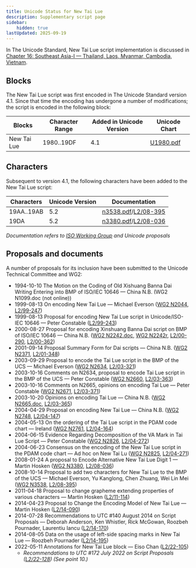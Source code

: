 ```yaml
---
title: Unicode Status for New Tai Lue
description: Supplementary script page
sidebar:
    hidden: true
lastUpdated: 2025-09-19
---
```


In The Unicode Standard, New Tai Lue script implementation is discussed in [Chapter 16: Southeast Asia-I — Thailand, Laos, Myanmar, Cambodia, Vietnam](https://www.unicode.org/versions/latest/core-spec/chapter-16/#G65706).

## Blocks

The New Tai Lue script was first encoded in The Unicode Standard version 4.1. Since that time the encoding has undergone a number of modifications; the script is encoded in the following block:

| Blocks | Character Range | Added in Unicode Version | Unicode Chart |
| ------ | --------------- | ------------------------ | ------------- |
| New Tai Lue | 1980..19DF | 4.1 | [U1980.pdf](http://www.unicode.org/charts/PDF/U1980.pdf) |

## Characters

Subsequent to version 4.1, the following characters have been added to the New Tai Lue script:

| Characters | Unicode Version | Documentation |
| ---------- | --------------- | ------------- |
| 19AA..19AB | 5.2 | [n3538.pdf](https://www.unicode.org/wg2/docs/n3538.pdf)/[L2/08-395](http://www.unicode.org/cgi-bin/GetMatchingDocs.pl?L2/08-395) |
| 19DA | 5.2 | [n3380.pdf](https://www.unicode.org/wg2/docs/n3380.pdf)/[L2/08-036](http://www.unicode.org/cgi-bin/GetMatchingDocs.pl?L2/08-036) |

_Documentation refers to [ISO Working Group](https://www.unicode.org/wg2/) and Unicode proposals_

## Proposals and documents

A number of proposals for its inclusion have been submitted to the Unicode Technical Committee and WG2:
- 1994-10-10 The Motion on the Coding of Old Xishuang Banna Dai Writing Entering into BMP of ISO/IEC 10646 — China N.B. (WG2 N1099.doc (not online))
- 1999-08-13 On encoding New Tai Lue — Michael Everson ([WG2 N2044](https://www.unicode.org/wg2/docs/n2044.pdf), [L2/99-247](http://www.unicode.org/L2/L1999/n2044.pdf))
- 1999-08-13 Proposal for encoding New Tai Lue script in Unicode/ISO-IEC 10646 — Peter Constable ([L2/99-243](http://www.unicode.org/cgi-bin/GetMatchingDocs.pl?L2/99-243))
- 2000-08-27 Proposal for encoding Xinshuang Banna Dai script on BMP of ISO/IEC 10646 — China N.B. ([WG2 N2242.doc](https://www.unicode.org/wg2/docs/n2242.doc), [WG2 N2242r](https://www.unicode.org/wg2/docs/n2242r.pdf), [L2/00-290](http://www.unicode.org/cgi-bin/GetMatchingDocs.pl?L2/00-290), [L2/00-362](http://www.unicode.org/cgi-bin/GetMatchingDocs.pl?L2/00-362))
- 2001-09-14 Proposal Summary Form for Dai scripts — China N.B. ([WG2 N2371](https://www.unicode.org/wg2/docs/n2371.pdf), [L2/01-348](http://www.unicode.org/cgi-bin/GetMatchingDocs.pl?L2/01-348))
- 2003-09-29 Proposal to encode the Tai Lue script in the BMP of the UCS — Michael Everson ([WG2 N2634](https://www.unicode.org/wg2/docs/n2634.pdf), [L2/03-321](http://www.unicode.org/cgi-bin/GetMatchingDocs.pl?L2/03-321))
- 2003-10-16 Comments on N2634, proposal to encode Tai Lue script in the BMP of the UCS — Peter Constable ([WG2 N2660](https://www.unicode.org/wg2/docs/n2660.pdf), [L2/03-363](http://www.unicode.org/cgi-bin/GetMatchingDocs.pl?L2/03-363))
- 2003-10-16 Comments on N2665, opinions on encoding Tai Lue — Peter Constable ([WG2 N2671](https://www.unicode.org/wg2/docs/n2671.pdf), [L2/03-371](http://www.unicode.org/cgi-bin/GetMatchingDocs.pl?L2/03-371))
- 2003-10-20 Opinions on encoding Tai Lue — China N.B. ([WG2 N2665.doc](https://www.unicode.org/wg2/docs/n2665.doc), [L2/03-365](http://www.unicode.org/cgi-bin/GetMatchingDocs.pl?L2/03-365))
- 2004-04-29 Proposal on encoding New Tai Lue — China N.B. ([WG2 N2748](https://www.unicode.org/wg2/docs/n2748.pdf), [L2/04-147](http://www.unicode.org/cgi-bin/GetMatchingDocs.pl?L2/04-147))
- 2004-05-13 On the ordering of the Tai Lue script in the PDAM code chart — Ireland ([WG2 N2761](https://www.unicode.org/wg2/docs/n2761.pdf), [L2/04-164](http://www.unicode.org/cgi-bin/GetMatchingDocs.pl?L2/04-164))
- 2004-06-15 Evidence Regarding Decomposition of the VA Mark in Tai Lue Script — Peter Constable ([WG2 N2826](https://www.unicode.org/wg2/docs/n2826.pdf), [L2/04-272](http://www.unicode.org/cgi-bin/GetMatchingDocs.pl?L2/04-272))
- 2004-06-23 Consensus on the encoding of the New Tai Lue script in the PDAM code chart — Ad hoc on New Tai Lu ([WG2 N2825](https://www.unicode.org/wg2/docs/n2825.pdf), [L2/04-271](http://www.unicode.org/cgi-bin/GetMatchingDocs.pl?L2/04-271))
- 2008-01-24 A proposal to Encode Alternative New Tai Lue Digit 1 — Martin Hosken ([WG2 N3380](https://www.unicode.org/wg2/docs/n3380.pdf), [L2/08-036](http://www.unicode.org/cgi-bin/GetMatchingDocs.pl?L2/08-036))
- 2008-10-14 Proposal to add two characters for New Tai Lue to the BMP of the UCS — Michael Everson, Yu Kanglong, Chen Zhuang, Wei Lin Mei ([WG2 N3538](https://www.unicode.org/wg2/docs/n3538.pdf), [L2/08-395](http://www.unicode.org/cgi-bin/GetMatchingDocs.pl?L2/08-395))
- 2011-04-18 Proposal to change grapheme extending properties of various characters — Martin Hosken ([L2/11-114](http://www.unicode.org/cgi-bin/GetMatchingDocs.pl?L2/11-114))
- 2014-04-23 Proposal to Change the Encoding Model of New Tai Lue — Martin Hosken ([L2/14-090](http://www.unicode.org/cgi-bin/GetMatchingDocs.pl?L2/14-090))
- 2014-07-28 Recommendations to UTC #140 August 2014 on Script Proposals — Deborah Anderson, Ken Whistler, Rick McGowan, Roozbeh Pournader, Laurentiu Iancu ([L2/14-170](http://www.unicode.org/cgi-bin/GetMatchingDocs.pl?L2/14-170))
- 2014-08-05 Data on the usage of left-side spacing marks in New Tai Lue — Roozbeh Pournader ([L2/14-195](http://www.unicode.org/cgi-bin/GetMatchingDocs.pl?L2/14-195))
- 2022-05-11 Annotations for New Tai Lue block — Eiso Chan ([L2/22-105](http://www.unicode.org/cgi-bin/GetMatchingDocs.pl?L2/22-105))
  - _Recommendations to UTC #172 July 2022 on Script Proposals ([L2/22-128](http://www.unicode.org/cgi-bin/GetMatchingDocs.pl?L2/22-128)) (See point 10.)_
